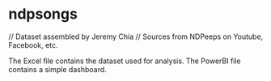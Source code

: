 # ndpsongs

// Dataset assembled by Jeremy Chia
// Sources from NDPeeps on Youtube, Facebook, etc.

The Excel file contains the dataset used for analysis.
The PowerBI file contains a simple dashboard.
